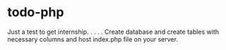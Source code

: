 # todo-php
Just a test to get internship.
.
.
.
.
Create database and create tables with necessary columns and host index.php file on your server.
